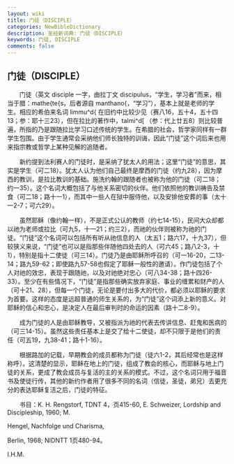 ```yaml
---
layout: wiki
title: 门徒（DISCIPLE）
categories: NewBibleDictionary
description: 圣经新词典: 门徒（DISCIPLE）
keywords: 门徒, DISCIPLE
comments: false
---
```


## 门徒（DISCIPLE）

　　门徒（英文 disciple 一字，由拉丁文 discipulus，“学生，学习者”而来，相当于腊：mathe{te{s，后者源自 manthano{，“学习”），基本上就是老师的学生。相应的希伯来名词 limmu^d{ 在旧约中比较少见（赛八16，五十4，五十四13；参：耶十三23），但在拉比的著作中，talmi^d[ （参：代上廿五8）则比较普遍，所指的乃是跟随拉比学习口述传统的学生。在希腊的社会，哲学家同样有一群学生包围。由于学生通常会采纳他们师长独特的训诲，因此“门徒”这个词后来也用来指宗教或哲学上某种见解的追随者。

　　新约提到法利赛人的门徒时，是采纳了犹太人的用法；这里“门徒”的意思，其实是学生（可二18）。犹太人认为他们自己最终是摩西的门徒（约九28），因为摩西的教训，是拉比教训的基础。施洗约翰的跟随者也被称为他的门徒（可二18；约一35）。这个名词大概包括了与他关系密切的伙伴。他们依照他的教训祷告及禁食（可二18；路十一1），而其中一些人在狱中服侍他，以及安排他安葬的事（太十一2-7；可六29）。

　　虽然耶稣（像约翰一样），不是正式公认的教师（约七14-15），民间大众却都以祂为老师或拉比（可九5，十一21；约三2），而祂的伙伴则被称为祂的门徒。“门徒”这个名词可以包括所有听从祂信息的人（太五1；路六17，十九37），但较狭义来说，“门徒”也可以是指那些伴随他四处去的人（可六45；路八2-3，十1），特别是指十二使徒（可三14）。门徒乃是由耶稣所呼召的（可一16-20，二13-14；路九59-62；即使路九57-58也假定了耶稣一般性的邀请）。作门徒包括了个人对祂的效忠，表现于跟随祂，以及对祂绝对忠心（可八34-38；路十四26-33）。至少在有些情况下，“门徒”是指那些确实放弃家庭、事业的缠累和财产的人（可十21、28），但每一个门徒，无论是要付出多大的代价，都必须以耶稣的要求为首要。这样的态度是远超普通的师生关系的，为“门徒”这个词添上新的意义。对耶稣的信心和忠心，是决定人在最后审判时的命运的因素（路十二8-9）。

　　成为门徒的人是由耶稣教导，又被指派为祂的代表去传讲信息、赶鬼和医病的（可三14-15）。虽然这些责任基本上是交了给十二使徒，却不只限于是他们的责任（可五19，九38-41；路十1-16）。

　　根据路加的记载，早期教会的成员都称为门徒（徒六1-2，其后经常也是这样称呼）。这清楚的显示，耶稣在地上的门徒，组成了教会的核心，而耶稣与地上门徒的关系，更成了教会成员与复活的主的关系的模式。不过，这个名词只用于福音书及使徒行传，其他的新约作者用了很多不同的名词（信徒，圣徒，弟兄）去更充分的表达耶稣复活之后，门徒的特征。

　　书目：K. H. Rengstorf, TDNT 4，页415-60, E. Schweizer, Lordship and Discipleship, 1960; M.

Hengel, Nachfolge und Charisma,

Berlin, 1968; NIDNTT 1页480-94。

I.H.M.








